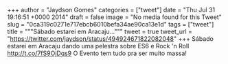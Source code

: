 
+++
author = "Jaydson Gomes"
categories = ["tweet"]
date = "Thu Jul 31 19:16:51 +0000 2014"
draft = false
image = "No media found for this Tweet"
slug = "0ca319c0271e717ebcb6010befa34ae90ca13e1d"
tags = ["tweet"]
title = """Sábado estarei em Aracaju..."""
tweet = true
tweet_url = "https://twitter.com/jaydson/status/494924671822082048"
+++
Sábado estarei em Aracaju dando uma pelestra sobre ES6 e Rock 'n Roll http://t.co/7fS9OjDqs9 O Evento tem tudo pra ser muito massa!

